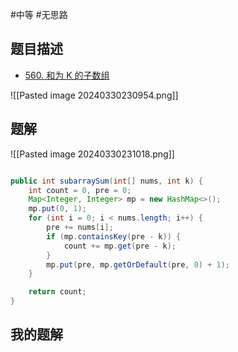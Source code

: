#中等 #无思路 

## 题目描述

- [560. 和为 K 的子数组](https://leetcode.cn/problems/subarray-sum-equals-k/)

![[Pasted image 20240330230954.png]]

## 题解

![[Pasted image 20240330231018.png]]

```java

public int subarraySum(int[] nums, int k) {
	int count = 0, pre = 0;
	Map<Integer, Integer> mp = new HashMap<>();
	mp.put(0, 1);
	for (int i = 0; i < nums.length; i++) {
		pre += nums[i];
		if (mp.containsKey(pre - k)) {
			count += mp.get(pre - k);
		}
		mp.put(pre, mp.getOrDefault(pre, 0) + 1);
	}

	return count;
}

```

## 我的题解
